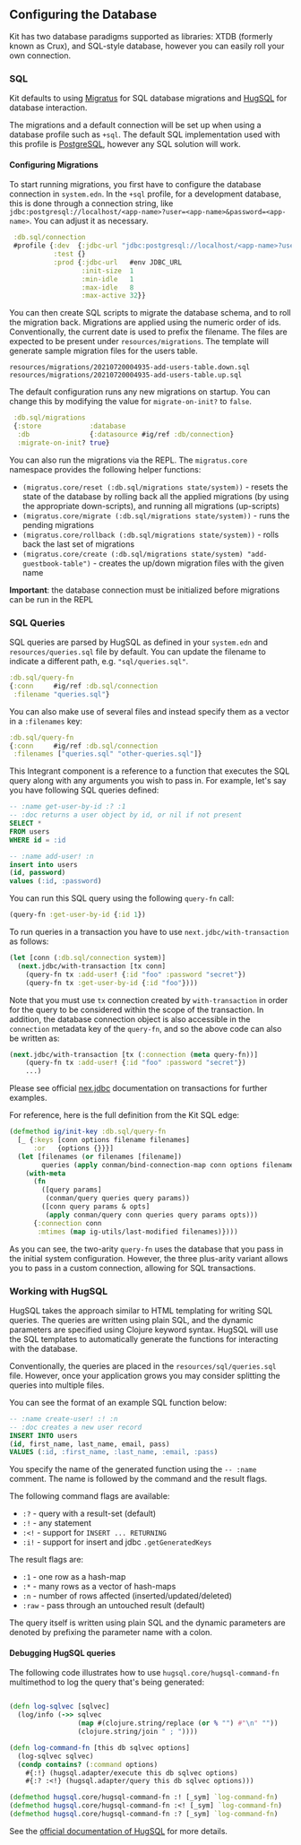 ## Configuring the Database

Kit has two database paradigms supported as libraries: XTDB (formerly known as Crux), and SQL-style database, however you can easily roll your own connection.

### SQL

Kit defaults to using [Migratus](https://github.com/yogthos/migratus) for SQL database migrations and
[HugSQL](http://www.hugsql.org/) for database interaction.

The migrations and a default connection will be set up when using a database profile such as `+sql`. The default SQL implementation used with this profile is [PostgreSQL](https://www.postgresql.org/), however any SQL solution will work.

#### Configuring Migrations

To start running migrations, you first have to configure the database connection in `system.edn`. In the `+sql` profile, for a development database, this is done through a connection string, like `jdbc:postgresql://localhost/<app-name>?user=<app-name>&password=<app-name>`. You can adjust it as necessary.

```clojure
 :db.sql/connection
 #profile {:dev  {:jdbc-url "jdbc:postgresql://localhost/<app-name>?user=<app-name>&password=<app-name>"}
           :test {}
           :prod {:jdbc-url   #env JDBC_URL
                  :init-size  1
                  :min-idle   1
                  :max-idle   8
                  :max-active 32}}
```

You can then create SQL scripts to migrate the database schema, and to roll the migration back. Migrations are applied using the numeric order of ids. Conventionally, the current date is used to prefix the filename. The files are expected to be present under `resources/migrations`. The template will generate sample migration files for the users table.

```
resources/migrations/20210720004935-add-users-table.down.sql
resources/migrations/20210720004935-add-users-table.up.sql
```

The default configuration runs any new migrations on startup. You can change this by modifying the value for `migrate-on-init?` to `false`.

```clojure
 :db.sql/migrations
 {:store            :database
  :db               {:datasource #ig/ref :db/connection}
  :migrate-on-init? true}
```

You can also run the migrations via the REPL. The `migratus.core` namespace provides the following
helper functions:

* `(migratus.core/reset (:db.sql/migrations state/system))` - resets the state of the database by rolling back all the applied migrations (by using the appropriate down-scripts), and running all migrations (up-scripts)
* `(migratus.core/migrate (:db.sql/migrations state/system))` - runs the pending migrations
* `(migratus.core/rollback (:db.sql/migrations state/system))` - rolls back the last set of migrations
* `(migratus.core/create (:db.sql/migrations state/system) "add-guestbook-table")` - creates the up/down migration files with the given name

**Important**: the database connection must be initialized before migrations can be run in the REPL

### SQL Queries

SQL queries are parsed by HugSQL as defined in your `system.edn` and `resources/queries.sql` file by default. You 
can update the filename to indicate a different path, e.g. `"sql/queries.sql"`.

```clojure
:db.sql/query-fn
{:conn     #ig/ref :db.sql/connection
 :filename "queries.sql"}
```

You can also make use of several files and instead specify them as a vector in a `:filenames` key:

```clojure
:db.sql/query-fn
{:conn     #ig/ref :db.sql/connection
 :filenames ["queries.sql" "other-queries.sql"]}
```

This Integrant component is a reference to a function that executes the SQL query along with any arguments you wish to pass in. For example, let's say you have following SQL queries defined:

```sql
-- :name get-user-by-id :? :1
-- :doc returns a user object by id, or nil if not present
SELECT *
FROM users
WHERE id = :id

-- :name add-user! :n
insert into users
(id, password)
values (:id, :password)
```

You can run this SQL query using the following `query-fn` call:

```clojure
(query-fn :get-user-by-id {:id 1})
```

To run queries in a transaction you have to use `next.jdbc/with-transaction` as follows:

```clojure
(let [conn (:db.sql/connection system)]
  (next.jdbc/with-transaction [tx conn]
    (query-fn tx :add-user! {:id "foo" :password "secret"})
    (query-fn tx :get-user-by-id {:id "foo"})))
```

Note that you must use `tx` connection created by `with-transaction` in order for the query to be considered within 
the scope of the transaction. In addition, the database connection object is also accessible in the `connection` 
metadata key of the `query-fn`, and so the above code can also be written as:

```clojure
(next.jdbc/with-transaction [tx (:connection (meta query-fn))]
    (query-fn tx :add-user! {:id "foo" :password "secret"})
    ...)
```

Please see official [nex.jdbc](https://github.com/seancorfield/next-jdbc/blob/develop/doc/transactions.md) documentation on transactions for further examples.

For reference, here is the full definition from the Kit SQL edge:

```clojure
(defmethod ig/init-key :db.sql/query-fn
  [_ {:keys [conn options filename filenames]
      :or   {options {}}}]
  (let [filenames (or filenames [filename])
        queries (apply conman/bind-connection-map conn options filenames)]
    (with-meta
      (fn
        ([query params]
         (conman/query queries query params))
        ([conn query params & opts]
         (apply conman/query conn queries query params opts)))
      {:connection conn
       :mtimes (map ig-utils/last-modified filenames)})))
```

As you can see, the two-arity `query-fn` uses the database that you pass in the initial system configuration. However, the three plus-arity variant allows you to pass in a custom connection, allowing for SQL transactions.


### Working with HugSQL

HugSQL takes the approach similar to HTML templating for writing SQL queries. The queries are written using plain SQL, and the
dynamic parameters are specified using Clojure keyword syntax. HugSQL will use the SQL templates to automatically generate the functions for interacting with the database.

Conventionally, the queries are placed in the `resources/sql/queries.sql` file. However, once your application grows you may consider splitting the queries into multiple files.

You can see the format of an example SQL function below:

```sql
-- :name create-user! :! :n
-- :doc creates a new user record
INSERT INTO users
(id, first_name, last_name, email, pass)
VALUES (:id, :first_name, :last_name, :email, :pass)
```

You specify the name of the generated function using the `-- :name` comment. The name is followed by the command and the result flags.

The following command flags are available:

* `:?` - query with a result-set (default)
* `:!` - any statement
* `:<!` - support for `INSERT ... RETURNING`
* `:i!` - support for insert and jdbc `.getGeneratedKeys`

The result flags are:

* `:1` - one row as a hash-map
* `:*` - many rows as a vector of hash-maps
* `:n` - number of rows affected (inserted/updated/deleted)
* `:raw` - pass through an untouched result (default)

The query itself is written using plain SQL and the dynamic parameters are denoted by prefixing the parameter name with a colon.

#### Debugging HugSQL queries

The following code illustrates how to use `hugsql.core/hugsql-command-fn` multimethod to log the query that's being generated:

```clojure

(defn log-sqlvec [sqlvec] 
  (log/info (->> sqlvec
                 (map #(clojure.string/replace (or % "") #"\n" ""))
                 (clojure.string/join " ; "))))

(defn log-command-fn [this db sqlvec options]
  (log-sqlvec sqlvec)
  (condp contains? (:command options)
    #{:!} (hugsql.adapter/execute this db sqlvec options)
    #{:? :<!} (hugsql.adapter/query this db sqlvec options)))

(defmethod hugsql.core/hugsql-command-fn :! [_sym] `log-command-fn)
(defmethod hugsql.core/hugsql-command-fn :<! [_sym] `log-command-fn)
(defmethod hugsql.core/hugsql-command-fn :? [_sym] `log-command-fn)
```

See the [official documentation of HugSQL](http://www.hugsql.org/) for more details.
